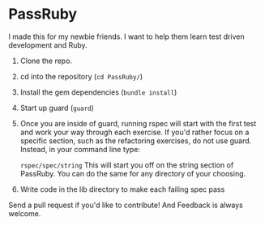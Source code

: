 PassRuby
========
I made this for my newbie friends.  I want to help them learn test driven development and Ruby.

1. Clone the repo.

2. cd into the repository (`cd PassRuby/`)

3. Install the gem dependencies (`bundle install`)

4. Start up guard (`guard`)

5. Once you are inside of guard, running rspec will start with the first test and work your way through each exercise.  If you'd rather focus on a specific section, such as the refactoring exercises, do not use guard.  Instead, in your command line type:
 
    `rspec/spec/string`
This will start you off on the string section of PassRuby.  You can do the same for any directory of your choosing.

6. Write code in the lib directory to make each failing spec pass


Send a pull request if you'd like to contribute! And Feedback is always welcome.
